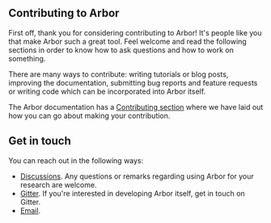 ## Contributing to Arbor

First off, thank you for considering contributing to Arbor! It's people like you that
make Arbor such a great tool. Feel welcome and read the following sections in order to
know how to ask questions and how to work on something.

There are many ways to contribute: writing tutorials or blog posts, improving the
documentation, submitting bug reports and feature requests or writing code which can be
incorporated into Arbor itself.

The Arbor documentation has a [Contributing section](https://docs.arbor-sim.org/en/latest/contrib)
where we have laid out how you can go about making your contribution.

## Get in touch

You can reach out in the following ways:

* [Discussions](https://github.com/arbor-sim/arbor/discussions). Any questions or remarks regarding using Arbor
for your research are welcome.
* [Gitter](https://gitter.im/arbor-sim/community). If you're interested in developing Arbor itself, get in touch on Gitter.
* [Email](mailto:contact@arbor-sim.org).
